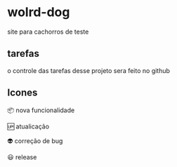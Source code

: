 # wolrd-dog
site para cachorros de teste

## tarefas
 
 o controle das tarefas desse projeto sera feito no github

## Icones

:package: nova funcionalidade

:up: atualicação

:alien: correção de bug

:smiley: release